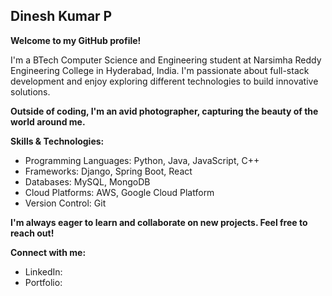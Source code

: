 ## Dinesh Kumar P

**Welcome to my GitHub profile!**

I'm a BTech Computer Science and Engineering student at Narsimha Reddy Engineering College in Hyderabad, India. I'm passionate about full-stack development and enjoy exploring different technologies to build innovative solutions. 

**Outside of coding, I'm an avid photographer, capturing the beauty of the world around me.**

**Skills & Technologies:**

* Programming Languages: Python, Java, JavaScript, C++
* Frameworks: Django, Spring Boot, React
* Databases: MySQL, MongoDB
* Cloud Platforms: AWS, Google Cloud Platform
* Version Control: Git


**I'm always eager to learn and collaborate on new projects. Feel free to reach out!**

**Connect with me:**

* LinkedIn: 
* Portfolio:

